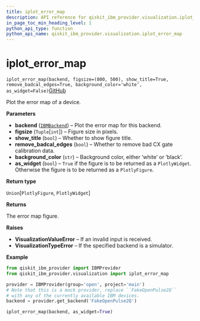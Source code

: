 ```yaml
---
title: iplot_error_map
description: API reference for qiskit_ibm_provider.visualization.iplot_error_map
in_page_toc_min_heading_level: 1
python_api_type: function
python_api_name: qiskit_ibm_provider.visualization.iplot_error_map
---
```


<span id="iplot-error-map" />

# iplot\_error\_map

<span id="qiskit_ibm_provider.visualization.iplot_error_map" />

`iplot_error_map(backend, figsize=(800, 500), show_title=True, remove_badcal_edges=True, background_color='white', as_widget=False)`[GitHub](https://github.com/qiskit/qiskit-ibm-provider/tree/stable/0.9/qiskit_ibm_provider/visualization/interactive/error_map.py "view source code")

Plot the error map of a device.

**Parameters**

*   **backend** ([`IBMBackend`](qiskit_ibm_provider.IBMBackend "qiskit_ibm_provider.ibm_backend.IBMBackend")) – Plot the error map for this backend.
*   **figsize** (`Tuple`\[`int`]) – Figure size in pixels.
*   **show\_title** (`bool`) – Whether to show figure title.
*   **remove\_badcal\_edges** (`bool`) – Whether to remove bad CX gate calibration data.
*   **background\_color** (`str`) – Background color, either ‘white’ or ‘black’.
*   **as\_widget** (`bool`) – `True` if the figure is to be returned as a `PlotlyWidget`. Otherwise the figure is to be returned as a `PlotlyFigure`.

**Return type**

`Union`\[`PlotlyFigure`, `PlotlyWidget`]

**Returns**

The error map figure.

**Raises**

*   **VisualizationValueError** – If an invalid input is received.
*   **VisualizationTypeError** – If the specified backend is a simulator.

**Example**

```python
from qiskit_ibm_provider import IBMProvider
from qiskit_ibm_provider.visualization import iplot_error_map

provider = IBMProvider(group='open', project='main')
# Note that this is a mock provider, replace ``FakeOpenPulse2Q``
# with any of the currently available IBM devices.
backend = provider.get_backend('FakeOpenPulse2Q')

iplot_error_map(backend, as_widget=True)
```

